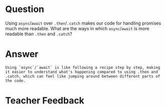 # Question
Using `async`/`await` over `.then`/`.catch` makes our code for handling promises much more readable. What are the ways in which `async`/`await` is more readable than `.then` and `.catch`?

# Answer
    Using `async`/`await` is like following a recipe step by step, making it easier to understand what's happening compared to using .then and .catch, which can feel like jumping around between different parts of the code.


# Teacher Feedback